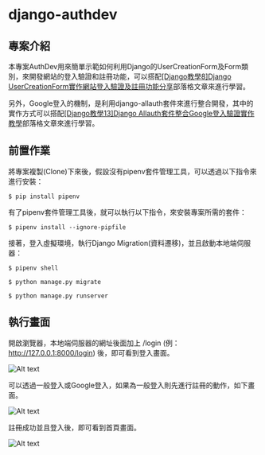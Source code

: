 # django-authdev #

## 專案介紹 ##

本專案AuthDev用來簡單示範如何利用Django的UserCreationForm及Form類別，來開發網站的登入驗證和註冊功能，可以搭配[[Django教學8]Django UserCreationForm實作網站登入驗證及註冊功能分享](https://www.learncodewithmike.com/2020/04/django-authentication-and-usercreationform.html)部落格文章來進行學習。

另外，Google登入的機制，是利用django-allauth套件來進行整合開發，其中的實作方式可以搭配[[Django教學13]Django Allauth套件整合Google登入驗證實作教學](https://www.learncodewithmike.com/2020/04/django-allauth-google.html)部落格文章來進行學習。

## 前置作業 ##

將專案複製(Clone)下來後，假設沒有pipenv套件管理工具，可以透過以下指令來進行安裝：

`$ pip install pipenv`

有了pipenv套件管理工具後，就可以執行以下指令，來安裝專案所需的套件：

`$ pipenv install --ignore-pipfile`

接著，登入虛擬環境，執行Django Migration(資料遷移)，並且啟動本地端伺服器：

`$ pipenv shell`

`$ python manage.py migrate`

`$ python manage.py runserver`

## 執行畫面 ##

開啟瀏覽器，本地端伺服器的網址後面加上 /login (例：http://127.0.0.1:8000/login) 後，即可看到登入畫面。

![Alt text](https://1.bp.blogspot.com/-cuX1yOtrb1A/XqG7cv8GRkI/AAAAAAAACA8/AZ19WVzguvgA91voS-sv3bLKtpuBX3pZwCPcBGAsYHg/s1600/django_allauth_google.PNG "Optional title")

可以透過一般登入或Google登入，如果為一般登入則先進行註冊的動作，如下畫面。

![Alt text](https://1.bp.blogspot.com/-XdcoqX8V3bQ/XoX6jxqHiwI/AAAAAAAABwY/1Yc8EB7rIVMazwbRyXAFCFzvzfNakHgwwCKgBGAsYHg/s1600/django_usercreationform_register.PNG "Optional title")

註冊成功並且登入後，即可看到首頁畫面。

![Alt text](https://1.bp.blogspot.com/-RYXNGWN88Js/XoX5o62r2fI/AAAAAAAABwA/sP_72RStI9AYcQVZjrk5kyIy7pr1uxPTwCKgBGAsYHg/s1600/django_usercreationform_homepage.PNG "Optional title")